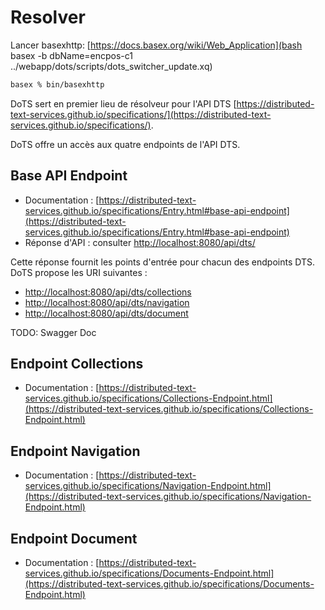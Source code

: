 # Resolver

Lancer basexhttp: [https://docs.basex.org/wiki/Web_Application](bash basex -b dbName=encpos-c1 ../webapp/dots/scripts/dots_switcher_update.xq)

```sh
basex % bin/basexhttp
```

DoTS sert en premier lieu de résolveur pour l'API DTS [https://distributed-text-services.github.io/specifications/](https://distributed-text-services.github.io/specifications/).

DoTS offre un accès aux quatre endpoints de l'API DTS.

## Base API Endpoint

- Documentation : [https://distributed-text-services.github.io/specifications/Entry.html#base-api-endpoint](https://distributed-text-services.github.io/specifications/Entry.html#base-api-endpoint)
- Réponse d'API : consulter [http://localhost:8080/api/dts/](http://localhost:8080/api/dts/)

Cette réponse fournit les points d'entrée pour chacun des endpoints DTS. DoTS propose les URI suivantes :

- [http://localhost:8080/api/dts/collections](http://localhost:8080/api/dts/collections)
- [http://localhost:8080/api/dts/navigation](http://localhost:8080/api/dts/navigation)
- [http://localhost:8080/api/dts/document](http://localhost:8080/api/dts/document)


TODO: Swagger Doc

## Endpoint **Collections**

- Documentation : [https://distributed-text-services.github.io/specifications/Collections-Endpoint.html](https://distributed-text-services.github.io/specifications/Collections-Endpoint.html)

## Endpoint **Navigation**

- Documentation : [https://distributed-text-services.github.io/specifications/Navigation-Endpoint.html](https://distributed-text-services.github.io/specifications/Navigation-Endpoint.html)

## Endpoint **Document**

- Documentation : [https://distributed-text-services.github.io/specifications/Documents-Endpoint.html](https://distributed-text-services.github.io/specifications/Documents-Endpoint.html)